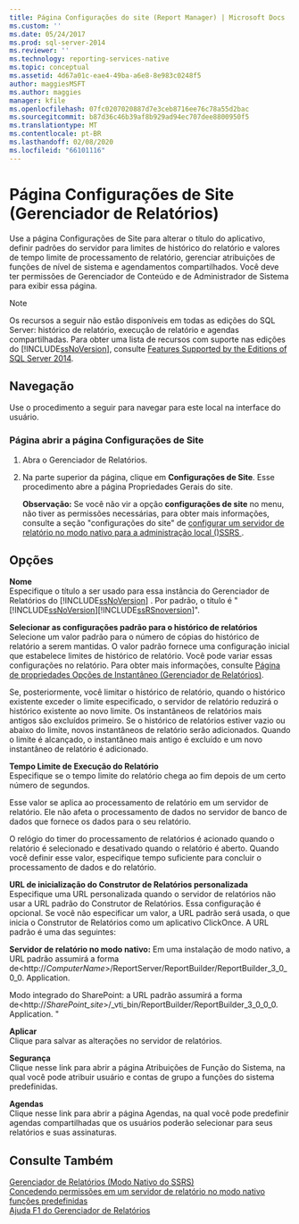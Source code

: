 ```yaml
---
title: Página Configurações do site (Report Manager) | Microsoft Docs
ms.custom: ''
ms.date: 05/24/2017
ms.prod: sql-server-2014
ms.reviewer: ''
ms.technology: reporting-services-native
ms.topic: conceptual
ms.assetid: 4d67a01c-eae4-49ba-a6e8-8e983c0248f5
author: maggiesMSFT
ms.author: maggies
manager: kfile
ms.openlocfilehash: 07fc0207020887d7e3ceb8716ee76c78a55d2bac
ms.sourcegitcommit: b87d36c46b39af8b929ad94ec707dee8800950f5
ms.translationtype: MT
ms.contentlocale: pt-BR
ms.lasthandoff: 02/08/2020
ms.locfileid: "66101116"
---
```

# <a name="site-settings-page-report-manager"></a>Página Configurações de Site (Gerenciador de Relatórios)
  Use a página Configurações de Site para alterar o título do aplicativo, definir padrões do servidor para limites de histórico do relatório e valores de tempo limite de processamento de relatório, gerenciar atribuições de funções de nível de sistema e agendamentos compartilhados. Você deve ter permissões de Gerenciador de Conteúdo e de Administrador de Sistema para exibir essa página.  
  
> [!NOTE]  
>  Os recursos a seguir não estão disponíveis em todas as edições do SQL Server: histórico de relatório, execução de relatório e agendas compartilhadas. Para obter uma lista de recursos com suporte nas edições do [!INCLUDE[ssNoVersion](../includes/ssnoversion-md.md)], consulte [Features Supported by the Editions of SQL Server 2014](../../2014/getting-started/features-supported-by-the-editions-of-sql-server-2014.md).  
  
## <a name="navigation"></a>Navegação  
 Use o procedimento a seguir para navegar para este local na interface do usuário.  
  
### <a name="to-open-the-site-settings-page"></a>Página abrir a página Configurações de Site  
  
1.  Abra o Gerenciador de Relatórios.  
  
2.  Na parte superior da página, clique em **Configurações de Site**. Esse procedimento abre a página Propriedades Gerais do site.  
  
     **Observação:** Se você não vir a opção **configurações de site** no menu, não tiver as permissões necessárias, para obter mais informações, consulte a seção "configurações do site" de [configurar um servidor de relatório no modo nativo para a administração local &#40;&#41;SSRS ](report-server/configure-a-native-mode-report-server-for-local-administration-ssrs.md).  
  
## <a name="options"></a>Opções  
 **Nome**  
 Especifique o título a ser usado para essa instância do Gerenciador de Relatórios do [!INCLUDE[ssNoVersion](../includes/ssnoversion-md.md)] . Por padrão, o título é "[!INCLUDE[ssNoVersion](../includes/ssnoversion-md.md)][!INCLUDE[ssRSnoversion](../includes/ssrsnoversion-md.md)]".  
  
 **Selecionar as configurações padrão para o histórico de relatórios**  
 Selecione um valor padrão para o número de cópias do histórico de relatório a serem mantidas. O valor padrão fornece uma configuração inicial que estabelece limites de histórico de relatório. Você pode variar essas configurações no relatório. Para obter mais informações, consulte [Página de propriedades Opções de Instantâneo &#40;Gerenciador de Relatórios&#41;](../../2014/reporting-services/snapshot-options-properties-page-report-manager.md).  
  
 Se, posteriormente, você limitar o histórico de relatório, quando o histórico existente exceder o limite especificado, o servidor de relatório reduzirá o histórico existente ao novo limite. Os instantâneos de relatórios mais antigos são excluídos primeiro. Se o histórico de relatórios estiver vazio ou abaixo do limite, novos instantâneos de relatório serão adicionados. Quando o limite é alcançado, o instantâneo mais antigo é excluído e um novo instantâneo de relatório é adicionado.  
  
 **Tempo Limite de Execução do Relatório**  
 Especifique se o tempo limite do relatório chega ao fim depois de um certo número de segundos.  
  
 Esse valor se aplica ao processamento de relatório em um servidor de relatório. Ele não afeta o processamento de dados no servidor de banco de dados que fornece os dados para o seu relatório.  
  
 O relógio do timer do processamento de relatórios é acionado quando o relatório é selecionado e desativado quando o relatório é aberto. Quando você definir esse valor, especifique tempo suficiente para concluir o processamento de dados e do relatório.  
  
 **URL de inicialização do Construtor de Relatórios personalizada**  
 Especifique uma URL personalizada quando o servidor de relatórios não usar a URL padrão do Construtor de Relatórios. Essa configuração é opcional. Se você não especificar um valor, a URL padrão será usada, o que inicia o Construtor de Relatórios como um aplicativo ClickOnce. A URL padrão é uma das seguintes:  
  
 **Servidor de relatório no modo nativo:** Em uma instalação de modo nativo, a URL padrão assumirá a forma de\<http://*ComputerName*>/ReportServer/ReportBuilder/ReportBuilder_3_0_0_0. Application.  
  
 Modo integrado do SharePoint: a URL padrão assumirá a forma de\<http://*SharePoint_site*>/_vti_bin/ReportBuilder/ReportBuilder_3_0_0_0. Application. "  
  
 **Aplicar**  
 Clique para salvar as alterações no servidor de relatórios.  
  
 **Segurança**  
 Clique nesse link para abrir a página Atribuições de Função do Sistema, na qual você pode atribuir usuário e contas de grupo a funções do sistema predefinidas.  
  
 **Agendas**  
 Clique nesse link para abrir a página Agendas, na qual você pode predefinir agendas compartilhadas que os usuários poderão selecionar para seus relatórios e suas assinaturas.  
  
## <a name="see-also"></a>Consulte Também  
 [Gerenciador de Relatórios &#40;Modo Nativo do SSRS&#41;](../../2014/reporting-services/report-manager-ssrs-native-mode.md)   
 [Concedendo permissões em um servidor de relatório no modo nativo](security/granting-permissions-on-a-native-mode-report-server.md)   
 [funções predefinidas](security/role-definitions-predefined-roles.md)   
 [Ajuda F1 do Gerenciador de Relatórios](../../2014/reporting-services/report-manager-f1-help.md)  
  
  
